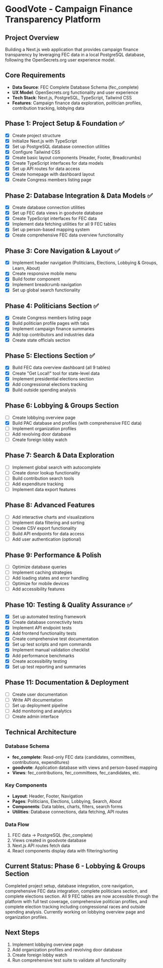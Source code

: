# GoodVote - Campaign Finance Transparency Platform

## Project Overview
Building a Next.js web application that provides campaign finance transparency by leveraging FEC data in a local PostgreSQL database, following the OpenSecrets.org user experience model.

## Core Requirements
- **Data Source**: FEC Complete Database Schema (fec_complete)
- **UX Model**: OpenSecrets.org functionality and user experience
- **Tech Stack**: Next.js, PostgreSQL, TypeScript, Tailwind CSS
- **Features**: Campaign finance data exploration, politician profiles, contribution tracking, lobbying data

## Phase 1: Project Setup & Foundation ✅
- [x] Create project structure
- [x] Initialize Next.js with TypeScript
- [x] Set up PostgreSQL database connection utilities
- [x] Configure Tailwind CSS
- [x] Create basic layout components (Header, Footer, Breadcrumbs)
- [x] Create TypeScript interfaces for data models
- [x] Set up API routes for data access
- [x] Create homepage with dashboard layout
- [x] Create Congress members listing page

## Phase 2: Database Integration & Data Models ✅
- [x] Create database connection utilities
- [x] Set up FEC data views in goodvote database
- [x] Create TypeScript interfaces for FEC data
- [x] Implement data fetching utilities for all 9 FEC tables
- [x] Set up person-based mapping system
- [x] Create comprehensive FEC data overview functionality

## Phase 3: Core Navigation & Layout ✅
- [x] Implement header navigation (Politicians, Elections, Lobbying & Groups, Learn, About)
- [x] Create responsive mobile menu
- [x] Build footer component
- [x] Implement breadcrumb navigation
- [x] Set up global search functionality

## Phase 4: Politicians Section ✅
- [x] Create Congress members listing page
- [x] Build politician profile pages with tabs
- [x] Implement campaign finance summaries
- [x] Add top contributors and industries data
- [x] Create state officials section

## Phase 5: Elections Section ✅
- [x] Build FEC data overview dashboard (all 9 tables)
- [x] Create "Get Local!" tool for state-level data
- [x] Implement presidential elections section
- [x] Add congressional elections tracking
- [x] Build outside spending analysis

## Phase 6: Lobbying & Groups Section
- [ ] Create lobbying overview page
- [x] Build PAC database and profiles (with comprehensive FEC data)
- [ ] Implement organization profiles
- [ ] Add revolving door database
- [ ] Create foreign lobby watch

## Phase 7: Search & Data Exploration
- [ ] Implement global search with autocomplete
- [ ] Create donor lookup functionality
- [ ] Build contribution search tools
- [ ] Add expenditure tracking
- [ ] Implement data export features

## Phase 8: Advanced Features
- [ ] Add interactive charts and visualizations
- [ ] Implement data filtering and sorting
- [ ] Create CSV export functionality
- [ ] Build API endpoints for data access
- [ ] Add user authentication (optional)

## Phase 9: Performance & Polish
- [ ] Optimize database queries
- [ ] Implement caching strategies
- [ ] Add loading states and error handling
- [ ] Optimize for mobile devices
- [ ] Add accessibility features

## Phase 10: Testing & Quality Assurance ✅
- [x] Set up automated testing framework
- [x] Create database connectivity tests
- [x] Implement API endpoint tests
- [x] Add frontend functionality tests
- [x] Create comprehensive test documentation
- [x] Set up test scripts and npm commands
- [x] Implement manual validation checklist
- [x] Add performance benchmarks
- [x] Create accessibility testing
- [x] Set up test reporting and summaries

## Phase 11: Documentation & Deployment
- [ ] Create user documentation
- [ ] Write API documentation
- [ ] Set up deployment pipeline
- [ ] Add monitoring and analytics
- [ ] Create admin interface

## Technical Architecture

### Database Schema
- **fec_complete**: Read-only FEC data (candidates, committees, contributions, expenditures)
- **goodvote**: Application database with views and person-based mapping
- **Views**: fec_contributions, fec_committees, fec_candidates, etc.

### Key Components
- **Layout**: Header, Footer, Navigation
- **Pages**: Politicians, Elections, Lobbying, Search, About
- **Components**: Data tables, charts, filters, search forms
- **Utilities**: Database connections, data fetching, API routes

### Data Flow
1. FEC data → PostgreSQL (fec_complete)
2. Views created in goodvote database
3. Next.js API routes fetch data
4. React components display data with filtering/sorting

## Current Status: Phase 6 - Lobbying & Groups Section
Completed project setup, database integration, core navigation, comprehensive FEC data integration, complete politicians section, and complete elections section. All 9 FEC tables are now accessible through the platform with full test coverage, comprehensive politician profiles, and complete election tracking including congressional races and outside spending analysis. Currently working on lobbying overview page and organization profiles.

## Next Steps
1. Implement lobbying overview page
2. Add organization profiles and revolving door database
3. Create foreign lobby watch
4. Run comprehensive test suite to validate all functionality 
